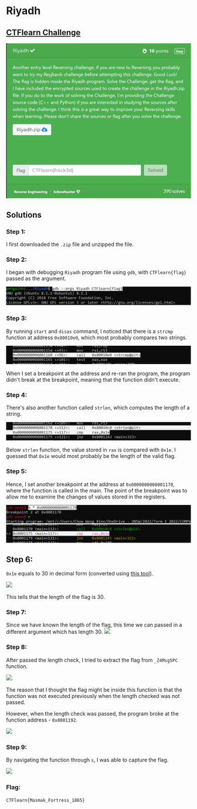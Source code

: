 # Riyadh

## [CTFlearn Challenge](https://ctflearn.com/challenge/991)
<img src="riyadh - solved.png">

## Solutions
### Step 1: 
I first downloaded the ```.zip``` file and unzipped the file. 

### Step 2: 
I began with debugging ```Riyadh``` program file using ```gdb```, with  ```CTFlearn{flag}``` passed as the argument. 

<img src="riyadh - 1.png">

### Step 3: 
By running `start` and `disas` command, I noticed that there is a ```strcmp``` function at address ```0x80010e0```, which most probably compares two strings. 

<img src="riyadh - 2.png">

When I set a breakpoint at the address and re-ran the program, the program didn't break at the breakpoint, meaning that the function didn't execute. 

### Step 4: 
There's also another function called ```strlen```, which computes the length of a string. 

<img src="riyadh - 3.png">

Below ```strlen``` function, the value stored in ```rax``` is compared with ```0x1e```. I guessed that ```0x1e``` would most probably be the length of the valid flag. 

### Step 5: 
Hence, I set another breakpoint at the address at ```0x0000000008001170```, where the function is called in the main. The point of the breakpoint was to allow me to examine the changes of values stored in the registers. 

<img src="riyadh - 4.png">
<img src="riyadh - 5.png">

## Step 6: 
```0x1e``` equals to 30 in decimal form (converted using [this tool](https://www.rapidtables.com/convert/number/hex-to-decimal.html)). 

<img src="riyadh - 6.png">

This tells that the length of the flag is 30. 

### Step 7: 
Since we have known the length of the flag, this time we can passed in a different argument which has length 30. 
<img src="riyadh - 7.png">

### Step 8: 
After passed the length check, I tried to extract the flag from ```_Z4Msg5PC``` function. 

<img src="riyadh - 8.png">

The reason that I thought the flag might be inside this function is that the function was not executed previously when the length checked was not passed. 

However, when the length check was passed, the program broke at the function address - ```0x8001192```. 

<img src="riyadh - 9.png">

### Step 9: 
By navigating the function through ```s```, I was able to capture the flag. 

<img src="riyadh - 10.png">

### Flag: 
```CTFlearn{Masmak_Fortress_1865}```